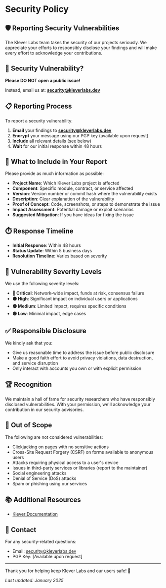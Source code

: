 # Security Policy

## 🛡️ Reporting Security Vulnerabilities

The Klever Labs team takes the security of our projects seriously. We appreciate your efforts to responsibly disclose your findings and will make every effort to acknowledge your contributions.

## 🚨 Security Vulnerability?

**Please DO NOT open a public issue!** 

Instead, email us at: **security@kleverlabs.dev**

## 📋 Reporting Process

To report a security vulnerability:

1. **Email** your findings to **security@kleverlabs.dev**
2. **Encrypt** your message using our PGP key (available upon request)
3. **Include** all relevant details (see below)
4. **Wait** for our initial response within 48 hours

## 📧 What to Include in Your Report

Please provide as much information as possible:

- **Project Name**: Which Klever Labs project is affected
- **Component**: Specific module, contract, or service affected
- **Version**: Version number or commit hash where the vulnerability exists
- **Description**: Clear explanation of the vulnerability
- **Proof of Concept**: Code, screenshots, or steps to demonstrate the issue
- **Impact Assessment**: Potential damage or exploit scenarios
- **Suggested Mitigation**: If you have ideas for fixing the issue

## ⏱️ Response Timeline

- **Initial Response**: Within 48 hours
- **Status Update**: Within 5 business days
- **Resolution Timeline**: Varies based on severity

## 🎯 Vulnerability Severity Levels

We use the following severity levels:

- **🔴 Critical**: Network-wide impact, funds at risk, consensus failure
- **🟠 High**: Significant impact on individual users or applications
- **🟡 Medium**: Limited impact, requires specific conditions
- **🟢 Low**: Minimal impact, edge cases

## ✅ Responsible Disclosure

We kindly ask that you:

- Give us reasonable time to address the issue before public disclosure
- Make a good faith effort to avoid privacy violations, data destruction, and service disruption
- Only interact with accounts you own or with explicit permission

## 🏆 Recognition

We maintain a hall of fame for security researchers who have responsibly disclosed vulnerabilities. With your permission, we'll acknowledge your contribution in our security advisories.

## 🚫 Out of Scope

The following are not considered vulnerabilities:

- Clickjacking on pages with no sensitive actions
- Cross-Site Request Forgery (CSRF) on forms available to anonymous users
- Attacks requiring physical access to a user's device
- Issues in third-party services or libraries (report to the maintainer)
- Social engineering attacks
- Denial of Service (DoS) attacks
- Spam or phishing using our services

## 📚 Additional Resources

- [Klever Documentation](https://docs.klever.org)


## 💬 Contact

For any security-related questions:
- Email: security@kleverlabs.dev
- PGP Key: [Available upon request]

---

Thank you for helping keep Klever Labs and our users safe! 🙏

*Last updated: January 2025*